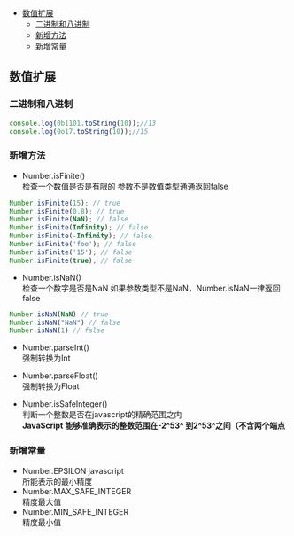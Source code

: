 <!-- TOC -->

- [数值扩展](#数值扩展)
    - [二进制和八进制](#二进制和八进制)
    - [新增方法](#新增方法)
    - [新增常量](#新增常量)

<!-- /TOC -->
## 数值扩展
### 二进制和八进制
```js
console.log(0b1101.toString(10));//13
console.log(0o17.toString(10));//15
```
### 新增方法
* Number.isFinite()   
检查一个数值是否是有限的 参数不是数值类型通通返回false
```js
Number.isFinite(15); // true
Number.isFinite(0.8); // true
Number.isFinite(NaN); // false
Number.isFinite(Infinity); // false
Number.isFinite(-Infinity); // false
Number.isFinite('foo'); // false
Number.isFinite('15'); // false
Number.isFinite(true); // false
```
* Number.isNaN()  
检查一个数字是否是NaN 如果参数类型不是NaN，Number.isNaN一律返回false
```js
Number.isNaN(NaN) // true
Number.isNaN("NaN") // false
Number.isNaN(1) // false
```
* Number.parseInt()  
强制转换为Int
* Number.parseFloat()  
强制转换为Float

* Number.isSafeInteger()  
判断一个整数是否在javascript的精确范围之内  
**JavaScript 能够准确表示的整数范围在-2^53^ 到2^53^之间（不含两个端点**

### 新增常量
* Number.EPSILON javascript   
所能表示的最小精度
* Number.MAX_SAFE_INTEGER  
精度最大值
* Number.MIN_SAFE_INTEGER  
精度最小值